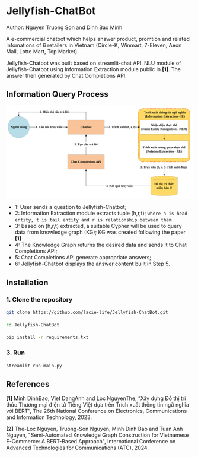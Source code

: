 # Jellyfish-ChatBot

Author: Nguyen Truong Son and Dinh Bao Minh

A e-commercial chatbot which helps answer product, promtion and related infomations of 6 retailers in Vietnam (Circle-K, Winmart, 7-Eleven, Aeon Mall, Lotte Mart, Top Market)

Jellyfish-Chatbot was built based on streamlit-chat API.
NLU module of Jellyfish-Chatbot using Information Extraction module public in **[1]**.
The answer then generated by Chat Completions API.

## Information Query Process

![Flow chart](https://github.com/lacie-life/Jellyfish-ChatBot/blob/main/docs/FlowchartBot.svg?raw=true)

-	1: User sends a question to Jellyfish-Chatbot;
-	2: Information Extraction module extracts tuple (h,r,t);
`where h is head entity, t is tail entity and r is relationship between them.`
-	3: Based on (h,r,t) extracted, a suitable Cypher will be used to query data from knowledge graph (KG);
KG was created following the paper **[1]**
-	4: The Knowledge Graph returns the desired data and sends it to Chat Completions API;
-	5: Chat Completions API generate appropriate answers;
-	6: Jellyfish-Chatbot displays the answer content built in Step 5.

## Installation

### 1. Clone the repository

```bash
git clone https://github.com/lacie-life/Jellyfish-ChatBot.git

cd Jellyfish-ChatBot

pip install -r requirements.txt
```

### 3. Run 

```bash
streamlit run main.py
```

## References
**[1]** Minh DinhBao, Viet DangAnh and Loc NguyenThe, “Xây dựng Đồ thị tri thức Thương mại điện tử Tiếng Việt dựa trên Trích xuất thông tin ngữ nghĩa với BERT”, The 26th National Conference on Electronics, Communications and Information Technology, 2023.

**[2]** The-Loc Nguyen, Truong-Son Nguyen, Minh Dinh Bao and Tuan Anh Nguyen, "Semi-Automated Knowledge Graph Construction for Vietnamese E-Commerce: A BERT-Based Approach", International Conference on Advanced Technologies for Communications (ATC), 2024.
